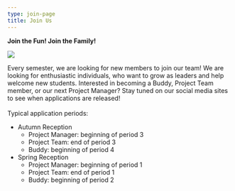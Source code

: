 ```yaml
---
type: join-page
title: Join Us
---
```

**Join the Fun! Join the Family!**

![](/./join-us-website-page-2.jpg)

Every semester, we are looking for new members to join our team! We are looking for enthusiastic individuals, who want to grow as leaders and help welcome new students. Interested in becoming a Buddy, Project Team member, or our next Project Manager? Stay tuned on our social media sites to see when applications are released! \
\
Typical application periods:

* Autumn Reception
  * Project Manager: beginning of period 3
  * Project Team: end of period 3
  * Buddy: beginning of period 4
* Spring Reception
  * Project Manager: beginning of period 1
  * Project Team: end of period 1
  * Buddy: beginning of period 2
